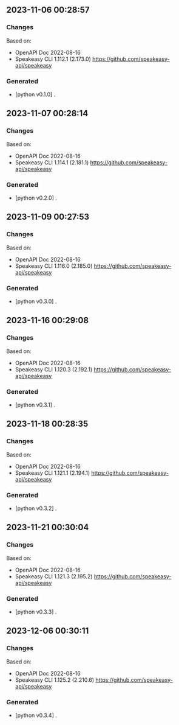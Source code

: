 

## 2023-11-06 00:28:57
### Changes
Based on:
- OpenAPI Doc 2022-08-16 
- Speakeasy CLI 1.112.1 (2.173.0) https://github.com/speakeasy-api/speakeasy
### Generated
- [python v0.1.0] .

## 2023-11-07 00:28:14
### Changes
Based on:
- OpenAPI Doc 2022-08-16 
- Speakeasy CLI 1.114.1 (2.181.1) https://github.com/speakeasy-api/speakeasy
### Generated
- [python v0.2.0] .

## 2023-11-09 00:27:53
### Changes
Based on:
- OpenAPI Doc 2022-08-16 
- Speakeasy CLI 1.116.0 (2.185.0) https://github.com/speakeasy-api/speakeasy
### Generated
- [python v0.3.0] .

## 2023-11-16 00:29:08
### Changes
Based on:
- OpenAPI Doc 2022-08-16 
- Speakeasy CLI 1.120.3 (2.192.1) https://github.com/speakeasy-api/speakeasy
### Generated
- [python v0.3.1] .

## 2023-11-18 00:28:35
### Changes
Based on:
- OpenAPI Doc 2022-08-16 
- Speakeasy CLI 1.121.1 (2.194.1) https://github.com/speakeasy-api/speakeasy
### Generated
- [python v0.3.2] .

## 2023-11-21 00:30:04
### Changes
Based on:
- OpenAPI Doc 2022-08-16 
- Speakeasy CLI 1.121.3 (2.195.2) https://github.com/speakeasy-api/speakeasy
### Generated
- [python v0.3.3] .

## 2023-12-06 00:30:11
### Changes
Based on:
- OpenAPI Doc 2022-08-16 
- Speakeasy CLI 1.125.2 (2.210.6) https://github.com/speakeasy-api/speakeasy
### Generated
- [python v0.3.4] .